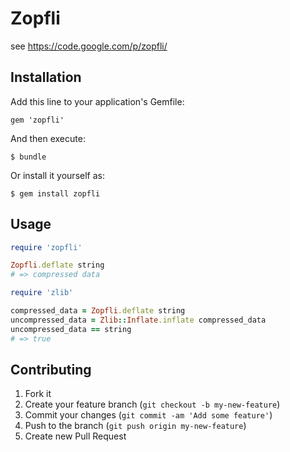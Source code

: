 # Zopfli

see https://code.google.com/p/zopfli/

## Installation

Add this line to your application's Gemfile:

    gem 'zopfli'

And then execute:

    $ bundle

Or install it yourself as:

    $ gem install zopfli

## Usage

```ruby
require 'zopfli'

Zopfli.deflate string
# => compressed data

require 'zlib'

compressed_data = Zopfli.deflate string
uncompressed_data = Zlib::Inflate.inflate compressed_data
uncompressed_data == string
# => true
```

## Contributing

1. Fork it
2. Create your feature branch (`git checkout -b my-new-feature`)
3. Commit your changes (`git commit -am 'Add some feature'`)
4. Push to the branch (`git push origin my-new-feature`)
5. Create new Pull Request
